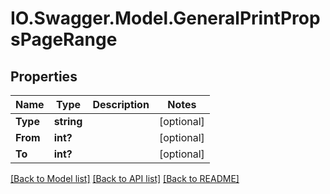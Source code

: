 # IO.Swagger.Model.GeneralPrintPropsPageRange
## Properties

Name | Type | Description | Notes
------------ | ------------- | ------------- | -------------
**Type** | **string** |  | [optional] 
**From** | **int?** |  | [optional] 
**To** | **int?** |  | [optional] 

[[Back to Model list]](../README.md#documentation-for-models) [[Back to API list]](../README.md#documentation-for-api-endpoints) [[Back to README]](../README.md)

